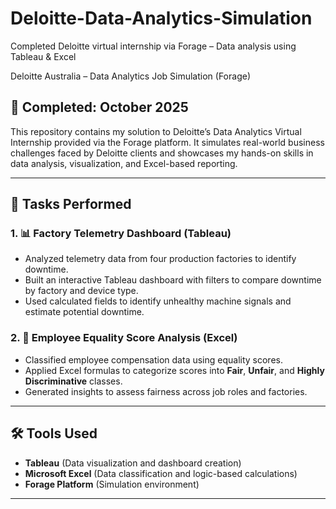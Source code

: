 # Deloitte-Data-Analytics-Simulation
Completed Deloitte virtual internship via Forage – Data analysis using Tableau &amp; Excel


Deloitte Australia – Data Analytics Job Simulation (Forage)

## 📅 Completed: October 2025

This repository contains my solution to Deloitte’s Data Analytics Virtual Internship provided via the Forage platform. It simulates real-world business challenges faced by Deloitte clients and showcases my hands-on skills in data analysis, visualization, and Excel-based reporting.

---

## 🔧 Tasks Performed

### 1. 📊 Factory Telemetry Dashboard (Tableau)
- Analyzed telemetry data from four production factories to identify downtime.
- Built an interactive Tableau dashboard with filters to compare downtime by factory and device type.
- Used calculated fields to identify unhealthy machine signals and estimate potential downtime.

### 2. 🧮 Employee Equality Score Analysis (Excel)
- Classified employee compensation data using equality scores.
- Applied Excel formulas to categorize scores into **Fair**, **Unfair**, and **Highly Discriminative** classes.
- Generated insights to assess fairness across job roles and factories.

---

## 🛠 Tools Used
- **Tableau** (Data visualization and dashboard creation)
- **Microsoft Excel** (Data classification and logic-based calculations)
- **Forage Platform** (Simulation environment)

---
